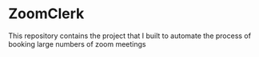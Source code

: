 # ZoomClerk
This repository contains the project that I built to automate the process of booking large numbers of zoom meetings
